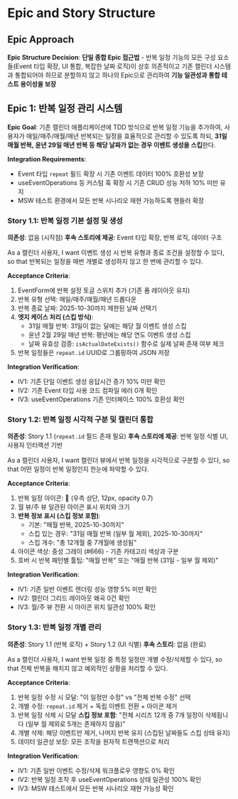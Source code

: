 # Epic and Story Structure

## Epic Approach

**Epic Structure Decision**: **단일 종합 Epic 접근법** - 반복 일정 기능의 모든 구성 요소들(Event 타입 확장, UI 통합, 복잡한 날짜 로직)이 상호 의존적이고 기존 캘린더 시스템과 통합되어야 하므로 분할하지 않고 하나의 Epic으로 관리하여 **기능 일관성과 통합 테스트 용이성을 보장**

## Epic 1: 반복 일정 관리 시스템

**Epic Goal**: 기존 캘린더 애플리케이션에 TDD 방식으로 반복 일정 기능을 추가하여, 사용자가 매일/매주/매월/매년 반복되는 일정을 효율적으로 관리할 수 있도록 하되, **31일 매월 반복, 윤년 29일 매년 반복 등 해당 날짜가 없는 경우 이벤트 생성을 스킵**한다.

**Integration Requirements**: 
- Event 타입 `repeat` 필드 확장 시 기존 이벤트 데이터 100% 호환성 보장
- useEventOperations 등 커스텀 훅 확장 시 기존 CRUD 성능 저하 10% 미만 유지  
- MSW 테스트 환경에서 모든 반복 시나리오 재현 가능하도록 핸들러 확장

### Story 1.1: 반복 일정 기본 설정 및 생성

**의존성**: 없음 (시작점)
**후속 스토리에 제공**: Event 타입 확장, 반복 로직, 데이터 구조

As a 캘린더 사용자,
I want 이벤트 생성 시 반복 유형과 종료 조건을 설정할 수 있다,
so that 반복되는 일정을 매번 개별로 생성하지 않고 한 번에 관리할 수 있다.

**Acceptance Criteria**:
1. EventForm에 반복 설정 토글 스위치 추가 (기존 폼 레이아웃 유지)
2. 반복 유형 선택: 매일/매주/매월/매년 드롭다운
3. 반복 종료 날짜: 2025-10-30까지 제한된 날짜 선택기
4. **엣지 케이스 처리 (스킵 방식)**:
   - 31일 매월 반복: 31일이 없는 달에는 해당 월 이벤트 생성 스킵
   - 윤년 2월 29일 매년 반복: 평년에는 해당 연도 이벤트 생성 스킵
   - 날짜 유효성 검증: `isActualDateExists()` 함수로 실제 날짜 존재 여부 체크
5. 반복 일정들은 `repeat.id` UUID로 그룹핑하여 JSON 저장

**Integration Verification**:
- IV1: 기존 단일 이벤트 생성 응답시간 증가 10% 미만 확인
- IV2: 기존 Event 타입 사용 코드 컴파일 에러 0개 확인  
- IV3: useEventOperations 기존 인터페이스 100% 호환성 확인

### Story 1.2: 반복 일정 시각적 구분 및 캘린더 통합

**의존성**: Story 1.1 (`repeat.id` 필드 존재 필요)
**후속 스토리에 제공**: 반복 일정 식별 UI, 사용자 인터랙션 기반

As a 캘린더 사용자,
I want 캘린더 뷰에서 반복 일정을 시각적으로 구분할 수 있다,
so that 어떤 일정이 반복 일정인지 한눈에 파악할 수 있다.

**Acceptance Criteria**:
1. 반복 일정 아이콘: 🔄 (우측 상단, 12px, opacity 0.7)
2. 월 뷰/주 뷰 일관된 아이콘 표시 위치와 크기
3. **반복 정보 표시 (스킵 정보 포함)**:
   - 기본: "매월 반복, 2025-10-30까지"
   - 스킵 있는 경우: "31일 매월 반복 (일부 월 제외), 2025-10-30까지"
   - 스킵 개수: "총 12개월 중 7개월에 생성됨"
4. 아이콘 색상: 중성 그레이 (#666) - 기존 카테고리 색상과 구분
5. 호버 시 반복 패턴별 툴팁: "매월 반복" 또는 "매월 반복 (31일 - 일부 월 제외)"

**Integration Verification**:  
- IV1: 기존 일반 이벤트 렌더링 성능 영향 5% 미만 확인
- IV2: 캘린더 그리드 레이아웃 왜곡 0건 확인
- IV3: 월/주 뷰 전환 시 아이콘 위치 일관성 100% 확인

### Story 1.3: 반복 일정 개별 관리

**의존성**: Story 1.1 (반복 로직) + Story 1.2 (UI 식별)
**후속 스토리**: 없음 (완료)

As a 캘린더 사용자,
I want 반복 일정 중 특정 일정만 개별 수정/삭제할 수 있다,
so that 전체 반복을 해치지 않고 예외적인 상황을 처리할 수 있다.

**Acceptance Criteria**:
1. 반복 일정 수정 시 모달: "이 일정만 수정" vs "전체 반복 수정" 선택
2. 개별 수정: `repeat.id` 제거 + 독립 이벤트 전환 + 아이콘 제거
3. 반복 일정 삭제 시 모달 **스킵 정보 포함**: "전체 시리즈 12개 중 7개 일정이 삭제됩니다 (일부 월 제외로 5개는 존재하지 않음)"
4. 개별 삭제: 해당 이벤트만 제거, 나머지 반복 유지 (스킵된 날짜들도 스킵 상태 유지)
5. 데이터 일관성 보장: 모든 조작을 원자적 트랜잭션으로 처리

**Integration Verification**:
- IV1: 기존 일반 이벤트 수정/삭제 워크플로우 영향도 0% 확인
- IV2: 반복 일정 조작 후 useEventOperations 상태 일관성 100% 확인  
- IV3: MSW 테스트에서 모든 반복 시나리오 재현 가능성 확인